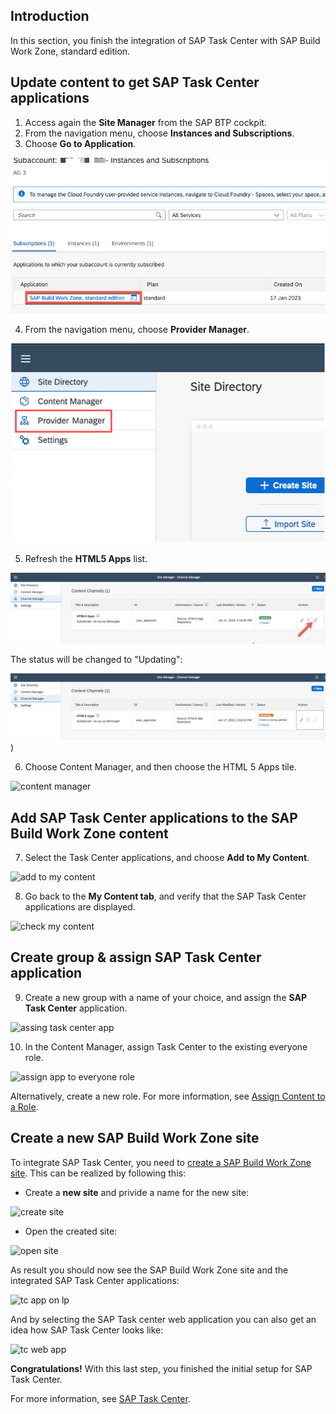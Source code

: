 ## Introduction

In this section, you finish the integration of SAP Task Center with SAP Build Work Zone, standard edition.

## Update content to get SAP Task Center applications

1. Access again the **Site Manager** from the SAP BTP cockpit.
2. From the navigation menu, choose **Instances and Subscriptions**.
3. Choose **Go to Application**.

![opem lp site manager](images/btp_open_bwz_site_manager.png)

4. From the navigation menu, choose **Provider Manager**.

![provider manager](images/btp_bwz_provider_manager.png)

5. Refresh the **HTML5 Apps** list.

![refresh content](images/btp_bwz_refresh_content.png)

The status will be changed to "Updating":

![refresh content](images/btp_bwz_refresh_content_progress.png))

6. Choose Content Manager, and then choose the HTML 5 Apps tile.

![content manager](images/btp_lp_content_manager.png)

## Add SAP Task Center applications to the SAP Build Work Zone content

7. Select the Task Center applications, and choose **Add to My Content**.

![add to my content](images/btp_lp_add_2_my_content.png)

8. Go back to the **My Content tab**, and verify that the SAP Task Center applications are displayed.

![check my content](images/btp_lp_my_content_check.png)

## Create group & assign SAP Task Center application

9. Create a new group with a name of your choice, and assign the **SAP Task Center** application.

![assing task center app](images/btp_lp_assign_tc_app.png)

10. In the Content Manager, assign Task Center to the existing everyone role.

![assign app to everyone role](images/btp_assign_app_2_role.png)

Alternatively, create a new role. For more information, see [Assign Content to a Role](https://help.sap.com/viewer/8c8e1958338140699bd4811b37b82ece/Cloud/en-US/baeaf6ee364e48ac95dc09470281f174.html).

## Create a new SAP Build Work Zone site

To integrate SAP Task Center, you need to [create a SAP Build Work Zone site](https://help.sap.com/viewer/8c8e1958338140699bd4811b37b82ece/Cloud/en-US/5778444e0419462bb4060a66a5c20de0.html).
This can be realized by following this:

- Create a **new site** and privide a name for the new site:

![create site](images/btp_lp_create_site.png)

- Open the created site:

![open site](images/btp_lp_open_site.png)

As result you should now see the SAP Build Work Zone site and the integrated SAP Task Center applications:

![tc app on lp](images/btp_lp_tc_on_lp.png)

And by selecting the SAP Task center web application you can also get an idea how SAP Task Center looks like:

![tc web app](images/btp_tc_web_app.png)

**Congratulations!** With this last step, you finished the initial setup for SAP Task Center.

For more information, see [SAP Task Center](https://help.sap.com/viewer/product/TASK_CENTER/Cloud/en-US).